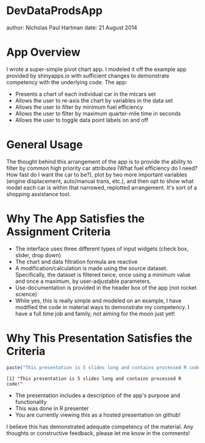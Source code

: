 DevDataProdsApp
========================================================
author: Nicholas Paul Hartman
date: 21 August 2014

App Overview
========================================================

I wrote a super-simple pivot chart app.  I modeled it off
the example app provided by shinyapps.io with sufficient changes
to demonstrate competency with the underlying code.  The app:

- Presents a chart of each individual car in the mtcars set
- Allows the user to re-axis the chart by variables in the data set
- Allows the user to filter by minimum fuel efficiency
- Allows the user to filter by maximum quarter-mile time in seconds
- Allows the user to toggle data point labels on and off

General Usage
========================================================

The thought behind this arrangement of the app is to provide the ability
to filter by common high priority car attributes (What fuel efficiency 
do I need?  How fast do I want the car to be?), plot by two more 
important variables (engine displacement, auto/manual trans, etc.), and
then opt to show what model each car is within that narrowed, replotted
arrangement.  It's sort of a shopping assistance tool.

Why The App Satisfies the Assignment Criteria
========================================================

- The interface uses three different types of input widgets (check box, slider, drop down)
- The chart and data filtration formula are reactive
- A modification/calculation is made using the source dataset.  Specifically, the dataset is filtered twice, once using a minimum value and once a maximum, by user-adjustable parameters.
- Use-documentation is provided in the header box of the app (not rocket science)
- While yes, this is really simple and modeled on an example, I have modified the code in material ways to demonstrate my competency.  I have a full time job and family, not aiming for the moon just yet!

Why This Presentation Satisfies the Criteria
========================================================


```r
paste("This presentation is 5 slides long and contains processed R code!")
```

```
[1] "This presentation is 5 slides long and contains processed R code!"
```
- The presentation includes a description of the app's purpose and functionality
- This was done in R presenter
- You are currently viewing this as a hosted presentation on github!

I believe this has demonstrated adequate competency of the material.  Any thoughts or constructive feedback, please let me know in the comments!

